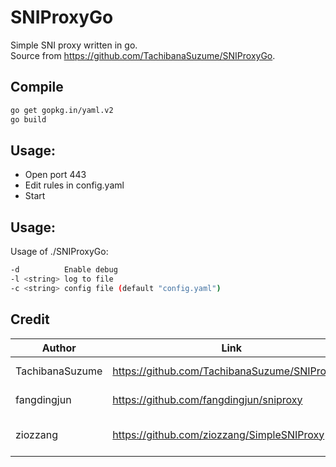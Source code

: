# SNIProxyGo

Simple SNI proxy written in go.  
Source from <https://github.com/TachibanaSuzume/SNIProxyGo>.

## Compile

```sh
go get gopkg.in/yaml.v2
go build
```

## Usage:

* Open port 443
* Edit rules in config.yaml
* Start

## Usage:
Usage of ./SNIProxyGo:  
```bash
-d          Enable debug
-l <string> log to file
-c <string> config file (default "config.yaml")
```

## Credit

| Author | Link | License |
| ------ | ---- | ------- |
| TachibanaSuzume | <https://github.com/TachibanaSuzume/SNIProxyGo> | GPL-3.0 |
| fangdingjun | <https://github.com/fangdingjun/sniproxy> | GPL-3.0 |
| ziozzang | <https://github.com/ziozzang/SimpleSNIProxy>  | BSD-2-Clause |
